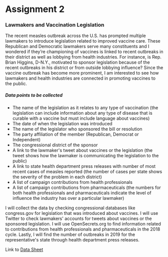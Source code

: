 # Assignment 2

### Lawmakers and Vaccination Legislation

The recent measles outbreak across the U.S. has prompted multiple lawmakers to introduce legislation related to improved vaccine care. These Republican and Democratic lawmakers serve many constituents and I wondered if they’re championing of vaccines is linked to recent outbreaks in their district as well as lobbying from health industries. For instance, is Rep. Brian Higgins, D-N.Y., motivated to sponsor legislation because of the recent outbreaks in his district or from outside lobbying influence? Since the vaccine outbreak has become more prominent, I am interested to see how lawmakers and health industries are connected in promoting vaccines to the public. 

##### Data points to be collected 

- The name of the legislation as it relates to any type of vaccination (the legislation can include information about any type of disease that is curable with a vaccine but must include language about vaccines)  
- The date of when the legislation was introduced 
- The name of the legislator who sponsored the bill or resolution
- The party affiliation of the member (Republican, Democrat or Independent) 
- The congressional district of the sponsor 
- A link to the lawmaker's tweet about vaccines or the legislation (the tweet shows how the lawmaker is communicating the legislation to the public) 
- A link to state health department press releases with number of most recent cases of measles reported (the number of cases per state shows the severity of the problem in each district)
- A list of campaign contributions from health professionals
- A list of campaign contributions from pharmaceuticals (the numbers for both health professionals and pharmaceuticals indicate the level of influence the industry has over a particular lawmaker)

I will collect the data by checking congressional databases like congress.gov for legislation that was introduced about vaccines. I will use Twitter to check lawmakers' accounts for tweets about vaccines or the sponsored legislation. I will use OpenSecrets.org to find information related to contributions from health professionals and pharmaceuticals in the 2018 cycle. Lastly, I will find the number of outbreaks in 2019 for the representative's state through health department press releases. 

Link to [Data Sheet](https://docs.google.com/spreadsheets/d/1fN9MxRtk2-bVJko1-lVoAh3imLHINYbUDgTrBwS1JI4/edit?usp=sharing)
